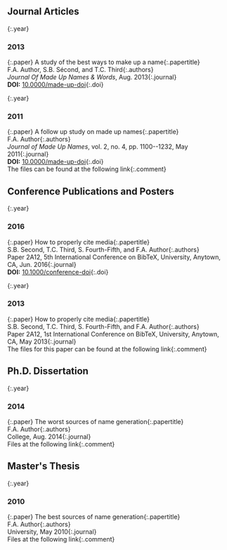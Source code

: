 Journal Articles
---

{:.year}
### 2013

{:.paper}
<span>A study of the best ways to make up a name</span>{:.papertitle}  
<span>F.A. Author, S.B. Sécond, and T.C. Third</span>{:.authors}  
<span>_Journal Of Made Up Names & Words_, Aug. 2013</span>{:.journal}  
<span>**DOI:** [10.0000/made-up-doi](https://dx.doi.org/10.0000/made-up-doi)</span>{:.doi}  

{:.year}
### 2011

{:.paper}
<span>A follow up study on made up names</span>{:.papertitle}  
<span>F.A. Author</span>{:.authors}  
<span>_Journal of Made Up Names_, vol. 2, no. 4, pp. 1100--1232, May 2011</span>{:.journal}  
<span>**DOI:** [10.0000/made-up-doi](https://dx.doi.org/10.0000/made-up-doi)</span>{:.doi}  
<span>The files can be found at the following link</span>{:.comment}  

Conference Publications and Posters
---

{:.year}
### 2016

{:.paper}
<span>How to properly cite media</span>{:.papertitle}  
<span>S.B. Second, T.C. Third, S. Fourth-Fifth, and F.A. Author</span>{:.authors}  
<span>Paper 2A12, 5th International Conference on BibTeX, University, Anytown, CA, Jun. 2016</span>{:.journal}  
<span>**DOI:** [10.1000/conference-doi](https://dx.doi.org/10.1000/conference-doi)</span>{:.doi}  

{:.year}
### 2013

{:.paper}
<span>How to properly cite media</span>{:.papertitle}  
<span>S.B. Second, T.C. Third, S. Fourth-Fifth, and F.A. Author</span>{:.authors}  
<span>Paper 2A12, 1st International Conference on BibTeX, University, Anytown, CA, May 2013</span>{:.journal}  
<span>The files for this paper can be found at the following link</span>{:.comment}  

Ph.D. Dissertation
---

{:.year}
### 2014

{:.paper}
<span>The worst sources of name generation</span>{:.papertitle}  
<span>F.A. Author</span>{:.authors}  
<span>College, Aug. 2014</span>{:.journal}  
<span>Files at the following link</span>{:.comment}  

Master's Thesis
---

{:.year}
### 2010

{:.paper}
<span>The best sources of name generation</span>{:.papertitle}  
<span>F.A. Author</span>{:.authors}  
<span>University, May 2010</span>{:.journal}  
<span>Files at the following link</span>{:.comment}  

